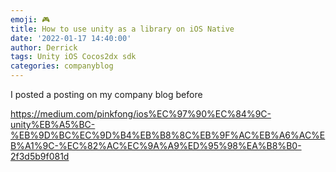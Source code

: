 ```yaml
---
emoji: 🎮 
title: How to use unity as a library on iOS Native
date: '2022-01-17 14:40:00'
author: Derrick
tags: Unity iOS Cocos2dx sdk
categories: companyblog
---
```



I posted a posting on my company blog before 

https://medium.com/pinkfong/ios%EC%97%90%EC%84%9C-unity%EB%A5%BC-%EB%9D%BC%EC%9D%B4%EB%B8%8C%EB%9F%AC%EB%A6%AC%EB%A1%9C-%EC%82%AC%EC%9A%A9%ED%95%98%EA%B8%B0-2f3d5b9f081d
